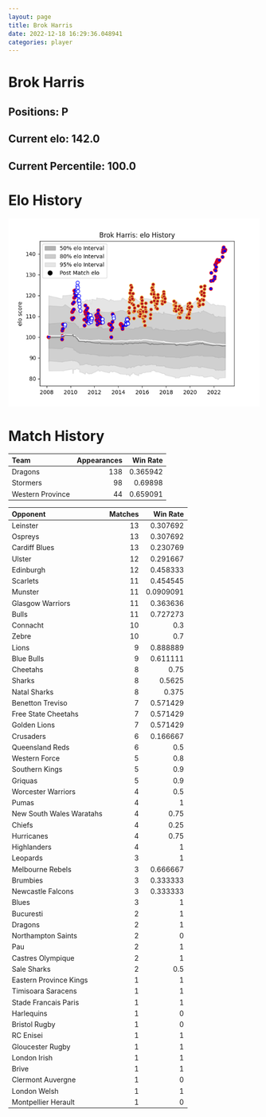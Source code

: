 ```yaml
---  
layout: page  
title: Brok Harris  
date: 2022-12-18 16:29:36.048941  
categories: player  
---
```

# Brok Harris

## Positions: P

## Current elo: 142.0

## Current Percentile: 100.0

# Elo History


![elo history](history_BrokHarris.png)
# Match History


| Team             |   Appearances |   Win Rate |
|:-----------------|--------------:|-----------:|
| Dragons          |           138 |   0.365942 |
| Stormers         |            98 |   0.69898  |
| Western Province |            44 |   0.659091 |

| Opponent                 |   Matches |   Win Rate |
|:-------------------------|----------:|-----------:|
| Leinster                 |        13 |  0.307692  |
| Ospreys                  |        13 |  0.307692  |
| Cardiff Blues            |        13 |  0.230769  |
| Ulster                   |        12 |  0.291667  |
| Edinburgh                |        12 |  0.458333  |
| Scarlets                 |        11 |  0.454545  |
| Munster                  |        11 |  0.0909091 |
| Glasgow Warriors         |        11 |  0.363636  |
| Bulls                    |        11 |  0.727273  |
| Connacht                 |        10 |  0.3       |
| Zebre                    |        10 |  0.7       |
| Lions                    |         9 |  0.888889  |
| Blue Bulls               |         9 |  0.611111  |
| Cheetahs                 |         8 |  0.75      |
| Sharks                   |         8 |  0.5625    |
| Natal Sharks             |         8 |  0.375     |
| Benetton Treviso         |         7 |  0.571429  |
| Free State Cheetahs      |         7 |  0.571429  |
| Golden Lions             |         7 |  0.571429  |
| Crusaders                |         6 |  0.166667  |
| Queensland Reds          |         6 |  0.5       |
| Western Force            |         5 |  0.8       |
| Southern Kings           |         5 |  0.9       |
| Griquas                  |         5 |  0.9       |
| Worcester Warriors       |         4 |  0.5       |
| Pumas                    |         4 |  1         |
| New South Wales Waratahs |         4 |  0.75      |
| Chiefs                   |         4 |  0.25      |
| Hurricanes               |         4 |  0.75      |
| Highlanders              |         4 |  1         |
| Leopards                 |         3 |  1         |
| Melbourne Rebels         |         3 |  0.666667  |
| Brumbies                 |         3 |  0.333333  |
| Newcastle Falcons        |         3 |  0.333333  |
| Blues                    |         3 |  1         |
| Bucuresti                |         2 |  1         |
| Dragons                  |         2 |  1         |
| Northampton Saints       |         2 |  0         |
| Pau                      |         2 |  1         |
| Castres Olympique        |         2 |  1         |
| Sale Sharks              |         2 |  0.5       |
| Eastern Province Kings   |         1 |  1         |
| Timisoara Saracens       |         1 |  1         |
| Stade Francais Paris     |         1 |  1         |
| Harlequins               |         1 |  0         |
| Bristol Rugby            |         1 |  0         |
| RC Enisei                |         1 |  1         |
| Gloucester Rugby         |         1 |  1         |
| London Irish             |         1 |  1         |
| Brive                    |         1 |  1         |
| Clermont Auvergne        |         1 |  0         |
| London Welsh             |         1 |  1         |
| Montpellier Herault      |         1 |  0         |